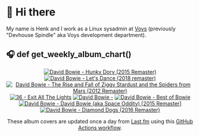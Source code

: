 # 👋 Hi there

My name is Henk and I work as a Linux sysadmin at <a href="https://www.voys.co/about/">Voys</a> (previously "Devhouse Spindle" aka Voys development department).

## 🎧 def get_weekly_album_chart()
<!-- lastfm -->
<p align="center"><a href="https://www.last.fm/music/David+Bowie/Hunky+Dory+(2015+Remaster)"><img src="https://lastfm.freetls.fastly.net/i/u/64s/7d0d755a67cfa8d7653a1ea0b52178a1.png" title="David Bowie - Hunky Dory (2015 Remaster)"></a> <a href="https://www.last.fm/music/David+Bowie/Let%27s+Dance+(2018+remaster)"><img src="https://lastfm.freetls.fastly.net/i/u/64s/8e659d51c3695fa082b543fc4facfb50.jpg" title="David Bowie - Let's Dance (2018 remaster)"></a> <a href="https://www.last.fm/music/David+Bowie/The+Rise+and+Fall+of+Ziggy+Stardust+and+the+Spiders+from+Mars+(2012+Remaster)"><img src="https://lastfm.freetls.fastly.net/i/u/64s/781be87e74355cc5cb8db5a5442f7de9.jpg" title="David Bowie - The Rise and Fall of Ziggy Stardust and the Spiders from Mars (2012 Remaster)"></a> <a href="https://www.last.fm/music/36/Exit+All+The+Lights"><img src="https://lastfm.freetls.fastly.net/i/u/64s/dbede1b2ff7ecad7ed5be10394f9d7b8.jpg" title="36 - Exit All The Lights"></a> <a href="https://www.last.fm/music/David+Bowie/%22Heroes%22+(2017+remaster)"><img src="https://lastfm.freetls.fastly.net/i/u/64s/c8b1798abf4f517c0bb53e198df3a7b4.jpg" title="David Bowie - "Heroes" (2017 remaster)"></a> <a href="https://www.last.fm/music/David+Bowie/Best+of+Bowie"><img src="https://lastfm.freetls.fastly.net/i/u/64s/ddbef24ddf79302be4c79d6cdc9f77e1.png" title="David Bowie - Best of Bowie"></a> <a href="https://www.last.fm/music/David+Bowie/David+Bowie+(aka+Space+Oddity)+%5B2015+Remaster%5D"><img src="https://lastfm.freetls.fastly.net/i/u/64s/06077338206904418e0aa0b343705935.jpg" title="David Bowie - David Bowie (aka Space Oddity) [2015 Remaster]"></a> <a href="https://www.last.fm/music/David+Bowie/Diamond+Dogs+(2016+Remaster)"><img src="https://lastfm.freetls.fastly.net/i/u/64s/727e24d489decd5352e46ddc9c1e84e2.jpg" title="David Bowie - Diamond Dogs (2016 Remaster)"></a> </p>

<p align="center">These album covers are updated once a day from <a href="https://www.last.fm/user/hbokh">Last.fm</a> using this <a href="https://github.com/marketplace/actions/lastfm-to-markdown">GitHub Actions workflow</a>.</p>
